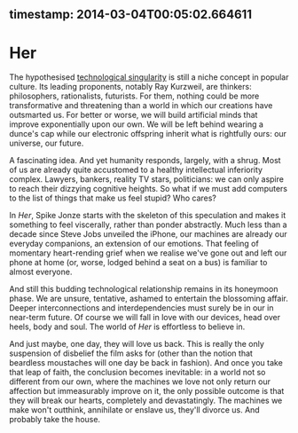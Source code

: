 timestamp: 2014-03-04T00:05:02.664611
---

# Her

The hypothesised [technological singularity](https://en.wikipedia.org/wiki/Technological_singularity) is still a niche concept in popular culture. Its leading proponents, notably Ray Kurzweil, are thinkers: philosophers, rationalists, futurists. For them, nothing could be more transformative and threatening than a world in which our creations have outsmarted us. For better or worse, we will build artificial minds that improve exponentially upon our own. We will be left behind wearing a dunce's cap while our electronic offspring inherit what is rightfully ours: our universe, our future.

A fascinating idea. And yet humanity responds, largely, with a shrug. Most of us are already quite accustomed to a healthy intellectual inferiority complex. Lawyers, bankers, reality TV stars, politicians: we can only aspire to reach their dizzying cognitive heights. So what if we must add computers to the list of things that make us feel stupid? Who cares?

In *Her*, Spike Jonze starts with the skeleton of this speculation and makes it something to feel viscerally, rather than ponder abstractly. Much less than a decade since Steve Jobs unveiled the iPhone, our machines are already our everyday companions, an extension of our emotions. That feeling of momentary heart-rending grief when we realise we've gone out and left our phone at home (or, worse, lodged behind a seat on a bus) is familiar to almost everyone.

And still this budding technological relationship remains in its honeymoon phase. We are unsure, tentative, ashamed to entertain the blossoming affair. Deeper interconnections and interdependencies must surely be in our in near-term future. Of course we will fall in love with our devices, head over heels, body and soul. The world of *Her* is effortless to believe in.

And just maybe, one day, they will love us back. This is really the only suspension of disbelief the film asks for (other than the notion that beardless moustaches will one day be back in fashion). And once you take that leap of faith, the conclusion becomes inevitable: in a world not so different from our own, where the machines we love not only return our affection but immeasurably improve on it, the only possible outcome is that they will break our hearts, completely and devastatingly. The machines we make won't outthink, annihilate or enslave us, they'll divorce us. And probably take the house.
